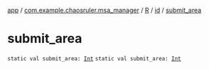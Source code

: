 [app](../../../index.md) / [com.example.chaosruler.msa_manager](../../index.md) / [R](../index.md) / [id](index.md) / [submit_area](.)

# submit_area

`static val submit_area: `[`Int`](https://kotlinlang.org/api/latest/jvm/stdlib/kotlin/-int/index.html)
`static val submit_area: `[`Int`](https://kotlinlang.org/api/latest/jvm/stdlib/kotlin/-int/index.html)